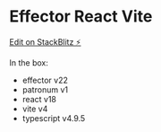 # Effector React Vite

[Edit on StackBlitz ⚡️](https://stackblitz.com/edit/effector-react)

In the box:

- effector v22
- patronum v1
- react v18
- vite v4
- typescript v4.9.5
